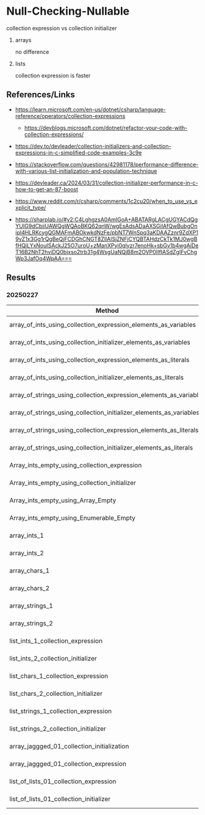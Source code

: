 # Null-Checking-Nullable

collection expression vs collection initializer

1.  arrays 

    no difference

2.  lists

    collection expression is faster

## References/Links

*   https://learn.microsoft.com/en-us/dotnet/csharp/language-reference/operators/collection-expressions

    *    https://devblogs.microsoft.com/dotnet/refactor-your-code-with-collection-expressions/

*   https://dev.to/devleader/collection-initializers-and-collection-expressions-in-c-simplified-code-examples-3c9e

*   https://stackoverflow.com/questions/42981178/performance-difference-with-various-list-initialization-and-population-technique

*   https://devleader.ca/2024/03/31/collection-initializer-performance-in-c-how-to-get-an-87-boost

*   https://www.reddit.com/r/csharp/comments/1c2cu20/when_to_use_vs_explicit_type/

*   https://sharplab.io/#v2:C4LghgzsA0AmIGoA+ABATARgLACgUGYACdQgYUIG9dCbiiUAWQgWQAoBKQ62qnW/wgEsAdsADaAXSGiIAfQwBubgOnipI4HLRKcygQGMAFmABOkwkdNzFe/pbNT7WnSpq3aKDAAZznr9ZdXP19vZ1x3Gg1rQgBeQjFCDGhCNGT8ZIlAlSjZNFjCYQBTAHdzCkTk1MJ0wgBfHQiLYxNouISAckJ25O7uroU+zManXPyi0qlyzr7enoHk+sbGv1b4wgAiDeT16B2NhT2hviDQ0bjxso2trb31g4WsgUaNQjB8m2OVP0IIfIASdZgIFvChgWp3JafOq4WpAA===

## Results

### 20250227

| Method                                                              | Mean       | Median     | Gen0   | Gen1   | Allocated |
|-------------------------------------------------------------------- |-----------:|-----------:|-------:|-------:|----------:|
| array_of_ints_using_collection_expression_elements_as_variables     |  5.4640 ns |  5.4136 ns | 0.0076 |      - |      64 B |
| array_of_ints_using_collection_initializer_elements_as_variables    |  5.2728 ns |  5.2586 ns | 0.0076 |      - |      64 B |
| array_of_ints_using_collection_expression_elements_as_literals      |  5.6364 ns |  5.5691 ns | 0.0076 |      - |      64 B |
| array_of_ints_using_collection_initializer_elements_as_literals     |  5.9372 ns |  5.8830 ns | 0.0076 |      - |      64 B |
| array_of_strings_using_collection_expression_elements_as_variables  | 20.6632 ns | 20.6166 ns | 0.0124 |      - |     104 B |
| array_of_strings_using_collection_initializer_elements_as_variables | 20.8551 ns | 20.8187 ns | 0.0124 |      - |     104 B |
| array_of_strings_using_collection_expression_elements_as_literals   |  7.0104 ns |  6.8499 ns | 0.0124 |      - |     104 B |
| array_of_strings_using_collection_initializer_elements_as_literals  |  6.8807 ns |  6.8785 ns | 0.0124 |      - |     104 B |
| Array_ints_empty_using_collection_expression                        |  0.0017 ns |  0.0010 ns |      - |      - |         - |
| Array_ints_empty_using_collection_initializer                       |  3.9881 ns |  3.9864 ns | 0.0029 |      - |      24 B |
| Array_ints_empty_using_Array_Empty                                  |  0.0033 ns |  0.0000 ns |      - |      - |         - |
| Array_ints_empty_using_Enumerable_Empty                             |  2.1062 ns |  2.1042 ns |      - |      - |         - |
| array_ints_1                                                        |  4.3788 ns |  4.3774 ns | 0.0048 |      - |      40 B |
| array_ints_2                                                        |  4.3671 ns |  4.3632 ns | 0.0048 |      - |      40 B |
| array_chars_1                                                       |  4.1685 ns |  4.1704 ns | 0.0038 |      - |      32 B |
| array_chars_2                                                       |  4.2055 ns |  4.2104 ns | 0.0038 |      - |      32 B |
| array_strings_1                                                     |  4.5922 ns |  4.5943 ns | 0.0057 |      - |      48 B |
| array_strings_2                                                     |  4.6001 ns |  4.6002 ns | 0.0057 |      - |      48 B |
| list_ints_1_collection_expression                                   | 10.6274 ns | 10.6366 ns | 0.0086 |      - |      72 B |
| list_ints_2_collection_initializer                                  | 11.2763 ns | 11.2774 ns | 0.0086 |      - |      72 B |
| list_chars_1_collection_expression                                  | 10.3400 ns | 10.3423 ns | 0.0076 |      - |      64 B |
| list_chars_2_collection_initializer                                 | 11.3081 ns | 11.2903 ns | 0.0076 |      - |      64 B |
| list_strings_1_collection_expression                                | 11.1753 ns | 11.1831 ns | 0.0096 |      - |      80 B |
| list_strings_2_collection_initializer                               | 16.0486 ns | 16.0575 ns | 0.0105 |      - |      88 B |
| array_jaggged_01_collection_initialization                          | 18.4329 ns | 18.4241 ns | 0.0201 |      - |     168 B |
| array_jaggged_01_collection_expression                              | 18.3282 ns | 18.2999 ns | 0.0201 |      - |     168 B |
| list_of_lists_01_collection_expression                              | 43.1621 ns | 43.1592 ns | 0.0353 |      - |     296 B |
| list_of_lists_01_collection_initializer                             | 52.4508 ns | 52.4545 ns | 0.0363 | 0.0001 |     304 B |






